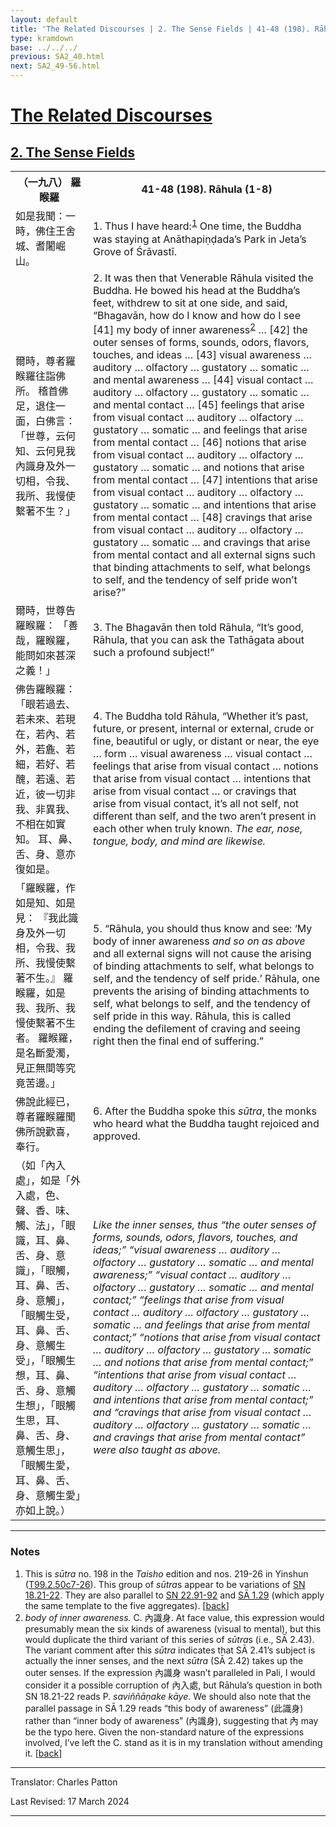 ```yaml
---
layout: default
title: 'The Related Discourses | 2. The Sense Fields | 41-48 (198). Rāhula (1-8)'
type: kramdown
base: ../../../
previous: SA2_40.html
next: SA2_49-56.html
---
```


<h1><a href='../index.html'>The Related Discourses</a></h1>
<h2><a href='index.html'>2. The Sense Fields</a></h2>

<table class="trans">
  <th class='ch'>（一九八） 羅睺羅</th>
  <th class='en'>41-48 (198). Rāhula (1-8)</th>
  <tr>
    <td title='t99.2.50c7'>如是我聞：一時，佛住王舍城、耆闍崛山。</td>
    <td id='p1'>1. Thus I have heard:<sup id="ref1"><a href="#n1">1</a></sup> One time, the Buddha was staying at Anāthapiṇḍada’s Park in Jeta’s Grove of Śrāvastī.</td>
  </tr>
  <tr>
    <td title='t99.2.50c8'>爾時，尊者羅睺羅往詣佛所。 稽首佛足，退住一面，白佛言： 「世尊，云何知、云何見我內識身及外一切相，令我、我所、我慢使繫著不生？」</td>
    <td id='p2'>2. It was then that Venerable Rāhula visited the Buddha. He bowed his head at the Buddha’s feet, withdrew to sit at one side, and said, “Bhagavān, how do I know and how do I see [41] my body of inner awareness<sup id="ref2"><a href="#n2">2</a></sup> … [42] the outer senses of forms, sounds, odors, flavors, touches, and ideas … [43] visual awareness … auditory … olfactory … gustatory … somatic … and mental awareness … [44] visual contact … auditory … olfactory … gustatory … somatic … and mental contact … [45] feelings that arise from visual contact … auditory … olfactory … gustatory … somatic … and feelings that arise from mental contact … [46] notions that arise from visual contact … auditory … olfactory … gustatory … somatic … and notions that arise from mental contact … [47] intentions that arise from visual contact … auditory … olfactory … gustatory … somatic … and intentions that arise from mental contact … [48] cravings that arise from visual contact … auditory … olfactory … gustatory … somatic … and cravings that arise from mental contact and all external signs such that binding attachments to self, what belongs to self, and the tendency of self pride won’t arise?”</td>
  </tr>
  <tr>
    <td title='t99.2.50c11'>爾時，世尊告羅睺羅： 「善哉，羅睺羅，能問如來甚深之義！」</td>
    <td id='p3'>3. The Bhagavān then told Rāhula, “It’s good, Rāhula, that you can ask the Tathāgata about such a profound subject!”</td>
  </tr>
  <tr>
    <td title='t99.2.50c12'>佛告羅睺羅： 「眼若過去、若未來、若現在，若內、若外，若麁、若細，若好、若醜，若遠、若近，彼一切非我、非異我、不相在如實知。 耳、鼻、舌、身、意亦復如是。</td>
    <td id='p4'>4. The Buddha told Rāhula, “Whether it’s past, future, or present, internal or external, crude or fine, beautiful or ugly, or distant or near, the eye  … form … visual awareness … visual contact … feelings that arise from visual contact … notions that arise from visual contact … intentions that arise from visual contact … or cravings that arise from visual contact, it’s all not self, not different than self, and the two aren’t present in each other when truly known. <em>The ear, nose, tongue, body, and mind are likewise.</em></td>
  </tr>
  <tr>
    <td title='t99.2.50c15'>「羅睺羅，作如是知、如是見： 『我此識身及外一切相，令我、我所、我慢使繫著不生。』 羅睺羅，如是我、我所、我慢使繫著不生者。 羅睺羅，是名斷愛濁，見正無間等究竟苦邊。」</td>
    <td id='p5'>5. “Rāhula, you should thus know and see: ‘My body of inner awareness <em>and so on as above</em> and all external signs will not cause the arising of binding attachments to self, what belongs to self, and the tendency of self pride.’ Rāhula, one prevents the arising of binding attachments to self, what belongs to self, and the tendency of self pride in this way. Rāhula, this is called ending the defilement of craving and seeing right then the final end of suffering.”</td>
  </tr>
  <tr>
    <td title='t99.2.50c19'>佛說此經已，尊者羅睺羅聞佛所說歡喜，奉行。</td>
    <td id='p6'>6. After the Buddha spoke this <em>sūtra</em>, the monks who heard what the Buddha taught rejoiced and approved.</td>
  </tr>
  <tr>
    <td title='t99.2.50c21'>（如「內入處」，如是「外入處，色、聲、香、味、觸、法」，「眼識，耳、鼻、舌、身、意識」，「眼觸，耳、鼻、舌、身、意觸」，「眼觸生受，耳、鼻、舌、身、意觸生受」，「眼觸生想，耳、鼻、舌、身、意觸生想」，「眼觸生思，耳、鼻、舌、身、意觸生思」，「眼觸生愛，耳、鼻、舌、身、意觸生愛」亦如上說。）</td>
    <td><em>Like the inner senses, thus “the outer senses of forms, sounds, odors, flavors, touches, and ideas;” “visual awareness … auditory … olfactory … gustatory … somatic … and mental awareness;” “visual contact … auditory … olfactory … gustatory … somatic … and mental contact;” “feelings that arise from visual contact … auditory … olfactory … gustatory … somatic … and feelings that arise from mental contact;” “notions that arise from visual contact … auditory … olfactory … gustatory … somatic … and notions that arise from mental contact;” “intentions that arise from visual contact … auditory … olfactory … gustatory … somatic … and intentions that arise from mental contact;” and “cravings that arise from visual contact … auditory … olfactory … gustatory … somatic … and cravings that arise from mental contact” were also taught as above.</em></td>
  </tr>
</table>

<hr/>

<h3 id="notes">Notes</h3>

<ol>
<li id="n1">This is <em>sūtra</em> no. 198 in the <cite>Taisho</cite> edition and nos. 219-26 in Yinshun (<a href="https://cbetaonline.dila.edu.tw/zh/T02n0099_p0050c07" target="_blank">T99.2.50c7-26</a>). This group of <em>sūtra</em>s appear to be variations of <a href="https://suttacentral.net/sn18.21" target="_blank">SN 18.21-22</a>. They are also parallel to <a href="https://suttacentral.net/sn22.91" target="_blank">SN 22.91-92</a> and <a href="../01/SA1_29.html" target="_blank">SĀ 1.29</a> (which apply the same template to the five aggregates). [<a href="#ref1">back</a>]</li>
<li id="n2"><em>body of inner awareness.</em> C. 內識身. At face value, this expression would presumably mean the six kinds of awareness (visual to mental), but this would duplicate the third variant of this series of <em>sūtra</em>s (i.e., SĀ 2.43). The variant comment after this <em>sūtra</em> indicates that SĀ 2.41’s subject is actually the inner senses, and the next <em>sūtra</em> (SĀ 2.42) takes up the outer senses. If the expression 內識身 wasn’t paralleled in Pali, I would consider it a possible corruption of 內入處, but Rāhula’s question in both SN 18.21-22 reads P. <em>saviññāṇake kāye</em>. We should also note that the parallel passage in SĀ 1.29 reads “this body of awareness” (此識身) rather than “inner body of awareness” (內識身), suggesting that 內 may be the typo here. Given the non-standard nature of the expressions involved, I’ve left the C. stand as it is in my translation without amending it. [<a href="#ref2">back</a>]</li>
</ol>
<hr/>

<p class="translator">Translator: Charles Patton</p>
<p class='revised'>Last Revised: 17 March 2024</p>

<hr/>